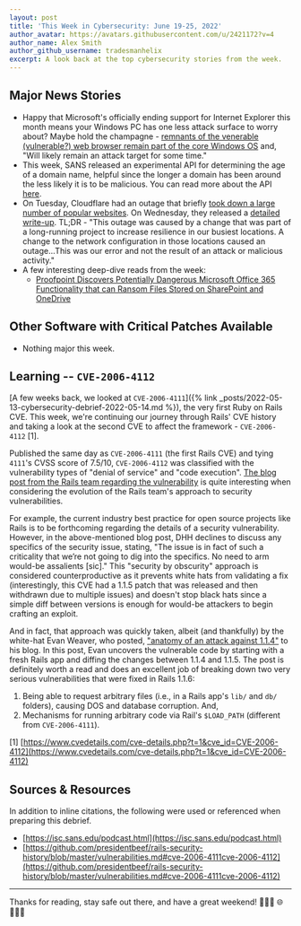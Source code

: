 ```yaml
---
layout: post
title: 'This Week in Cybersecurity: June 19-25, 2022'
author_avatar: https://avatars.githubusercontent.com/u/2421172?v=4
author_name: Alex Smith
author_github_username: tradesmanhelix
excerpt: A look back at the top cybersecurity stories from the week.
---
```


##  Major News Stories
* Happy that Microsoft's officially ending support for Internet Explorer this month means your Windows PC has one less attack surface to worry about? Maybe hold the champagne - [remnants of the venerable (vulnerable?) web browser remain part of the core Windows OS](https://www.darkreading.com/vulnerabilities-threats/internet-explorer-will-likely-remain-an-attacker-target-for-some-time) and, "Will likely remain an attack target for some time."
* This week, SANS released an experimental API for determining the age of a domain name, helpful since the longer a domain has been around the less likely it is to be malicious. You can read more about the API [here](https://isc.sans.edu/forums/diary/Experimental+New+Domain+Domain+Age+API/28770/).
* On Tuesday, Cloudflare had an outage that briefly [took down a large number of popular websites](https://techcrunch.com/2022/06/20/cloudflare-outage-knocks-popular-services-offline/). On Wednesday, they released a [detailed write-up](https://blog.cloudflare.com/cloudflare-outage-on-june-21-2022/). TL;DR - "This outage was caused by a change that was part of a long-running project to increase resilience in our busiest locations. A change to the network configuration in those locations caused an outage...This was our error and not the result of an attack or malicious activity."
* A few interesting deep-dive reads from the week:
  * [Proofpoint Discovers Potentially Dangerous Microsoft Office 365 Functionality that can Ransom Files Stored on SharePoint and OneDrive](https://www.proofpoint.com/us/blog/cloud-security/proofpoint-discovers-potentially-dangerous-microsoft-office-365-functionality)

## Other Software with Critical Patches Available
* Nothing major this week.

## Learning -- `CVE-2006-4112`
[A few weeks back, we looked at `CVE-2006-4111`]({% link _posts/2022-05-13-cybersecurity-debrief-2022-05-14.md %}), the very first Ruby on Rails CVE. This week, we're continuing our journey through Rails' CVE history and taking a look at the second CVE to affect the framework - `CVE-2006-4112` [1].

Published the same day as `CVE-2006-4111` (the first Rails CVE) and tying `4111`'s CVSS score of 7.5/10, `CVE-2006-4112` was classified with the vulnerability types of "denial of service" and "code execution". [The blog post from the Rails team regarding the vulnerability](https://rubyonrails.org/2006/8/9/rails-1-1-5-mandatory-security-patch-and-other-tidbits) is quite interesting when considering the evolution of the Rails team's approach to security vulnerabilities.

For example, the current industry best practice for open source projects like Rails is to be forthcoming regarding the details of a security vulnerability. However, in the above-mentioned blog post, DHH declines to discuss any specifics of the security issue, stating, "The issue is in fact of such a criticality that we’re not going to dig into the specifics. No need to arm would-be assalients [sic]." This "security by obscurity" approach is considered counterproductive as it prevents white hats from validating a fix (interestingly, this CVE had a 1.1.5 patch that was released and then withdrawn due to multiple issues) and doesn't stop black hats since a simple diff between versions is enough for would-be attackers to begin crafting an exploit.

And in fact, that approach was quickly taken, albeit (and thankfully) by the white-hat Evan Weaver, who posted, ["anatomy of an attack against 1.1.4"](https://blog.evanweaver.com/2006/08/12/anatomy-of-an-attack-against-1-1-4/) to his blog. In this post, Evan uncovers the vulnerable code by starting with a fresh Rails app and diffing the changes between 1.1.4 and 1.1.5. The post is definitely worth a read and does an excellent job of breaking down two very serious vulnerabilities that were fixed in Rails 1.1.6:
1. Being able to request arbitrary files (i.e., in a Rails app's `lib/` and `db/` folders), causing DOS and database corruption. And,
2. Mechanisms for running arbitrary code via Rail's `$LOAD_PATH` (different from `CVE-2006-4111`).

[1] [https://www.cvedetails.com/cve-details.php?t=1&cve_id=CVE-2006-4112](https://www.cvedetails.com/cve-details.php?t=1&cve_id=CVE-2006-4112)  

## Sources & Resources
In addition to inline citations, the following were used or referenced when preparing this debrief.
* [https://isc.sans.edu/podcast.html](https://isc.sans.edu/podcast.html)
* [https://github.com/presidentbeef/rails-security-history/blob/master/vulnerabilities.md#cve-2006-4111cve-2006-4112](https://github.com/presidentbeef/rails-security-history/blob/master/vulnerabilities.md#cve-2006-4111cve-2006-4112)

----

Thanks for reading, stay safe out there, and have a great weekend! 👩🏿‍💻 🌐 👨🏽‍💻
